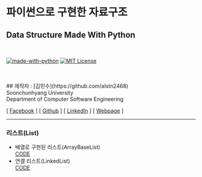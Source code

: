 파이썬으로 구현한 자료구조
================================
Data Structure Made With Python
---------------------------------

<br/>

[![made-with-python](https://img.shields.io/badge/Made%20with-Python-1f425f.svg)](https://www.python.org/)
[![MIT License](https://img.shields.io/badge/license-MIT-blue.svg)](https://opensource.org/licenses/MIT)

<br/>

<br/>
## 제작자 : [김민수](https://github.com/alstn2468)<br/>Soonchunhyang University<br/>Department of Computer Software Engineering

[ [Facebook](https://www.facebook.com/profile.php?id=100003769223078) ]
[ [Github](https://github.com/alstn2468) ]
[ [LinkedIn](https://www.linkedin.com/in/minsu-kim-336289160/) ]
[ [Webpage](https://kimminsu.ml) ]<br/>

- - -


### 리스트(List)
- 배열로 구현된 리스트(ArrayBaseList)<br/>[CODE](https://github.com/alstn2468/Python_Data_Structure/blob/master/List/ArrayBaseList.py)
- 연결 리스트(LinkedList)<br/>[CODE](https://github.com/alstn2468/Python_Data_Structure/blob/master/List/LinkedList.py)
